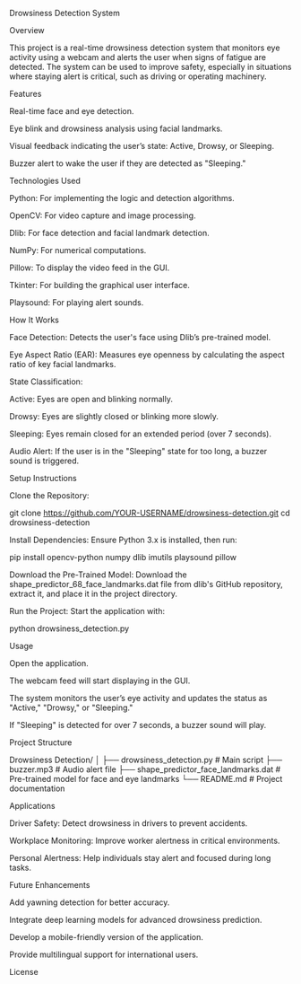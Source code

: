 Drowsiness Detection System

Overview

This project is a real-time drowsiness detection system that monitors eye activity using a webcam and alerts the user when signs of fatigue are detected. The system can be used to improve safety, especially in situations where staying alert is critical, such as driving or operating machinery.

Features

Real-time face and eye detection.

Eye blink and drowsiness analysis using facial landmarks.

Visual feedback indicating the user’s state: Active, Drowsy, or Sleeping.

Buzzer alert to wake the user if they are detected as "Sleeping."

Technologies Used

Python: For implementing the logic and detection algorithms.

OpenCV: For video capture and image processing.

Dlib: For face detection and facial landmark detection.

NumPy: For numerical computations.

Pillow: To display the video feed in the GUI.

Tkinter: For building the graphical user interface.

Playsound: For playing alert sounds.

How It Works

Face Detection: Detects the user's face using Dlib’s pre-trained model.

Eye Aspect Ratio (EAR): Measures eye openness by calculating the aspect ratio of key facial landmarks.

State Classification:

Active: Eyes are open and blinking normally.

Drowsy: Eyes are slightly closed or blinking more slowly.

Sleeping: Eyes remain closed for an extended period (over 7 seconds).

Audio Alert: If the user is in the "Sleeping" state for too long, a buzzer sound is triggered.

Setup Instructions

Clone the Repository:

git clone https://github.com/YOUR-USERNAME/drowsiness-detection.git
cd drowsiness-detection

Install Dependencies: Ensure Python 3.x is installed, then run:

pip install opencv-python numpy dlib imutils playsound pillow

Download the Pre-Trained Model: Download the shape_predictor_68_face_landmarks.dat file from dlib's GitHub repository, extract it, and place it in the project directory.

Run the Project: Start the application with:

python drowsiness_detection.py

Usage

Open the application.

The webcam feed will start displaying in the GUI.

The system monitors the user’s eye activity and updates the status as "Active," "Drowsy," or "Sleeping."

If "Sleeping" is detected for over 7 seconds, a buzzer sound will play.

Project Structure

Drowsiness Detection/
│
├── drowsiness_detection.py         # Main script
├── buzzer.mp3                      # Audio alert file
├── shape_predictor_face_landmarks.dat  # Pre-trained model for face and eye landmarks
└── README.md                       # Project documentation

Applications

Driver Safety: Detect drowsiness in drivers to prevent accidents.

Workplace Monitoring: Improve worker alertness in critical environments.

Personal Alertness: Help individuals stay alert and focused during long tasks.

Future Enhancements

Add yawning detection for better accuracy.

Integrate deep learning models for advanced drowsiness prediction.

Develop a mobile-friendly version of the application.

Provide multilingual support for international users.

License
